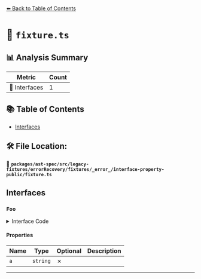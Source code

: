 [⬅️ Back to Table of Contents](../../../../../../../../index.md)

# 📄 `fixture.ts`

## 📊 Analysis Summary

| Metric | Count |
|--------|-------|
| 📐 Interfaces | 1 |

## 📚 Table of Contents

- [Interfaces](#interfaces)

## 🛠️ File Location:
📂 **`packages/ast-spec/src/legacy-fixtures/errorRecovery/fixtures/_error_/interface-property-public/fixture.ts`**

## Interfaces

### `Foo`

<details><summary>Interface Code</summary>

```ts
interface Foo {
    public a: string;
}
```
</details>

#### Properties

| Name | Type | Optional | Description |
|------|------|----------|-------------|
| `a` | `string` | ✗ |  |


---